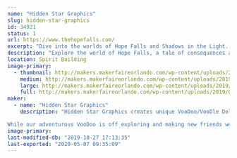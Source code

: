 ```yaml
---
name: "Hidden Star Graphics"
slug: hidden-star-graphics
id: 34921
status: 1
url: https://www.thehopefalls.com/
excerpt: "Dive into the worlds of Hope Falls and Shadows in the Light.  Fire Art, Original canvas, fanart and more. "
description: "Explore the world of Hope Falls, a tale of consequences and redemption. Or discover the mysteries surrounding a grounded fae and disapearing magic.   Or geek out on original canvas, geek art and our personal favorite Fire art."
location: Spirit Building
image-primary:
  - thumbnail: http://makers.makerfaireorlando.com/wp-content/uploads/2019/07/Exhibit-150x150.jpg
    medium: http://makers.makerfaireorlando.com/wp-content/uploads/2019/07/Exhibit-300x243.jpg
    large: http://makers.makerfaireorlando.com/wp-content/uploads/2019/07/Exhibit.jpg
    full: http://makers.makerfaireorlando.com/wp-content/uploads/2019/07/Exhibit.jpg
maker:
  - name: "Hidden Star Graphics"
    description: "Hidden Star Graphics creates unique VooDoo/VooDle Dolls based off of our original character VooDoo, Double V (Violet VooDoo) and Minnie VooDoo. VooDoo's make the best companions as they love all sorts of adventures and cosplaying as their favorite characters. 

While our adventurous VooDoo is off exploring and making new friends we also create the webcomic series HopeFalls and Shadows in the Light. "
image-primary: 
last-modified-db: "2019-10-27 17:13:35"
last-exported: "2020-05-07 09:35:09"
---
```

